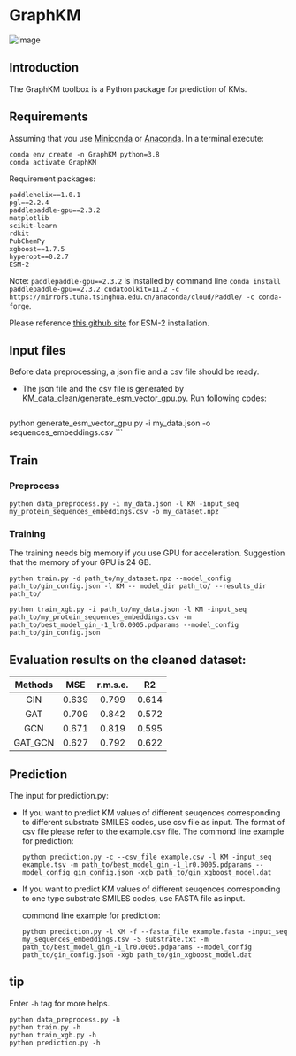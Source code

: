 # GraphKM
![image](https://github.com/realHXiao/GraphKM/assets/71002556/1261ebdd-7248-458f-a1af-e6089c9cee34)

## Introduction
The GraphKM toolbox is a Python package for prediction of KMs. 
## Requirements
Assuming that you use [Miniconda](https://docs.conda.io/en/latest/miniconda.html) or [Anaconda](https://www.anaconda.com/). In a terminal execute: 
```
conda env create -n GraphKM python=3.8
conda activate GraphKM
```
 Requirement packages: 
```
paddlehelix==1.0.1
pgl==2.2.4
paddlepaddle-gpu==2.3.2
matplotlib
scikit-learn
rdkit
PubChemPy
xgboost==1.7.5
hyperopt==0.2.7
ESM-2
```
Note: ``paddlepaddle-gpu==2.3.2`` is installed by command line ``conda install paddlepaddle-gpu==2.3.2 cudatoolkit=11.2 -c https://mirrors.tuna.tsinghua.edu.cn/anaconda/cloud/Paddle/ -c conda-forge``. 

Please reference [this github site](https://github.com/facebookresearch/esm) for ESM-2 installation. 

## Input files
Before data preprocessing, a json file and a csv file should be ready. 

+ The json file and the csv file is generated by KM_data_clean/generate_esm_vector_gpu.py. Run following codes: 
    ```
python generate_esm_vector_gpu.py -i my_data.json -o sequences_embeddings.csv 
    ```
## Train
### Preprocess
```
python data_preprocess.py -i my_data.json -l KM -input_seq my_protein_sequences_embeddings.csv -o my_dataset.npz
```
### Training
The training needs big memory if you use GPU for acceleration. Suggestion that the memory of your GPU is 24 GB. 

```
python train.py -d path_to/my_dataset.npz --model_config path_to/gin_config.json -l KM -- model_dir path_to/ --results_dir path_to/

python train_xgb.py -i path_to/my_data.json -l KM -input_seq path_to/my_protein_sequences_embeddings.csv -m path_to/best_model_gin_-1_lr0.0005.pdparams --model_config path_to/gin_config.json
```
## Evaluation results on the cleaned dataset:
| Methods      |  MSE       | r.m.s.e.  | R2        |
| :--:         | :--:       | :--:      | :--:      |
| GIN          | 0.639      | 0.799     | 0.614     |
| GAT          | 0.709      | 0.842     | 0.572     |
| GCN          | 0.671      | 0.819     | 0.595     |
| GAT_GCN      | 0.627      | 0.792     | 0.622     |

## Prediction
The input for prediction.py:
+ If you want to predict KM values of different seuqences corresponding to different substrate SMILES codes, use csv file as input. The format of csv file please refer to the example.csv file. The commond line example for prediction:

    ```
    python prediction.py -c --csv_file example.csv -l KM -input_seq example.tsv -m path_to/best_model_gin_-1_lr0.0005.pdparams --model_config gin_config.json -xgb path_to/gin_xgboost_model.dat
    ```
+ If you want to predict KM values of different seuqences corresponding to one type substrate SMILES codes, use FASTA file as input. 

    commond line example for prediction:
    ```
    python prediction.py -l KM -f --fasta_file example.fasta -input_seq my_sequences_embeddings.tsv -S substrate.txt -m path_to/best_model_gin_-1_lr0.0005.pdparams --model_config path_to/gin_config.json -xgb path_to/gin_xgboost_model.dat
    ```
## tip
Enter `-h` tag for more helps. 
```
python data_preprocess.py -h
python train.py -h
python train_xgb.py -h
python prediction.py -h
```
